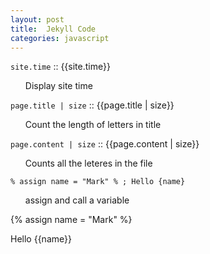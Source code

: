 ```yaml
---
layout: post
title:  Jekyll Code
categories: javascript
---
```


<code class="code">site.time</code> :: {{site.time}}
<ul>Display site time</ul>

<code class="code">page.title | size</code> :: {{page.title | size}}
<ul>Count the length of letters in title</ul>

<code class="code">page.content | size</code> :: {{page.content | size}}
<ul>Counts all the leteres in the file</ul>



<code>% assign name = "Mark" % ;  Hello {name}</code>
<ul>assign and call a variable</ul>

{% assign name = "Mark" %}

Hello {{name}}

<br>
<!-- <img src="/photos/austin-texas.png"> -->
